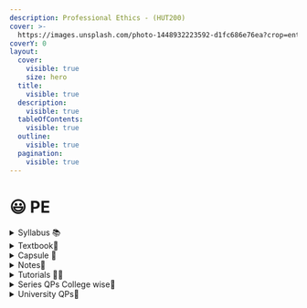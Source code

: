 ```yaml
---
description: Professional Ethics - (HUT200)
cover: >-
  https://images.unsplash.com/photo-1448932223592-d1fc686e76ea?crop=entropy&cs=srgb&fm=jpg&ixid=M3wxOTcwMjR8MHwxfHNlYXJjaHw5fHxwcm9mZXNzaW9uYWwlMjBldGhpY3N8ZW58MHx8fHwxNzA2NDM5NDk5fDA&ixlib=rb-4.0.3&q=85
coverY: 0
layout:
  cover:
    visible: true
    size: hero
  title:
    visible: true
  description:
    visible: true
  tableOfContents:
    visible: true
  outline:
    visible: true
  pagination:
    visible: true
---
```


# 😃 PE

<details>

<summary>Syllabus 📚</summary>

[HUT200](https://drive.google.com/file/d/1oR3e-r\_BCWxnywj6iqXozqtQcJ\_KC9rr/view?usp=drive\_link) 👈

</details>

<details>

<summary>Textbook📖</summary>

[PE Textbook](https://drive.google.com/file/d/1tDXxh1V6ehCflweRERtM9BIUn2POxxl\_/view?usp=drive\_link) 👈

</details>

<details>

<summary>Capsule 💊</summary>

[PE Short Notes](https://drive.google.com/drive/folders/1wlK8h1l1uzMhSVG9MNu_ek60V4oMv-G0?usp=drive_link) 👈

</details>

<details>

<summary>Notes📒</summary>

[PE Notes](https://drive.google.com/drive/folders/1Nn4LdL-xaVmEuglImJo5zcgGarhLKnmt?usp=drive\_link) 👈

</details>

<details>

<summary>Tutorials 🧑‍🏫</summary>

[PE - Edutrikz by Hingston](https://youtube.com/playlist?list=PLIex9xdAUpohEU_zgHjeesMUb4b76xMrJ&si=qbzZR5mQFwTuKZAP) 👈

</details>

<details>

<summary>Series QPs College wise📃</summary>

[PE Series QPs](https://drive.google.com/drive/folders/1Va2hI2lJVauYK16Eae-ewx\_eOpDSt7aN?usp=drive\_link) 👈

</details>

<details>

<summary>University QPs📄</summary>

[PE Previous Year QPs ](https://drive.google.com/drive/folders/1X3GsQ2cpSvIaV0XThbAbmyhXdD9obq5b?usp=drive\_link)👈

</details>
